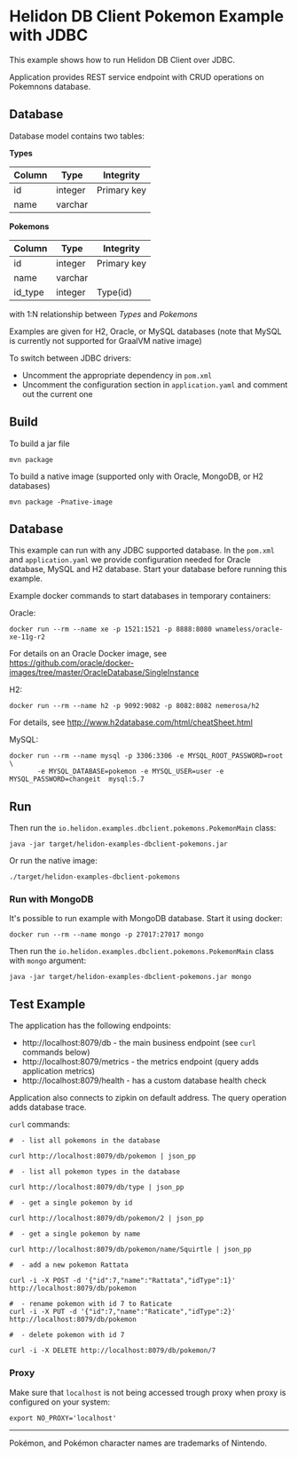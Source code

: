 # Helidon DB Client Pokemon Example with JDBC

This example shows how to run Helidon DB Client over JDBC.

Application provides REST service endpoint with CRUD operations on Pokemnons
database.

## Database

Database model contains two tables:

**Types**

| Column | Type    | Integrity   |
|--------|---------|-------------|
| id     | integer | Primary key |
| name   | varchar | &nbsp;      |

**Pokemons**

| Column  | Type    | Integrity   |
|---------|---------|-------------|
| id      | integer | Primary key |
| name    | varchar | &nbsp;      |
| id_type | integer | Type(id)    |

with 1:N relationship between *Types* and *Pokemons*

Examples are given for H2, Oracle, or MySQL databases (note that MySQL is currently not supported for GraalVM native image)

To switch between JDBC drivers:

- Uncomment the appropriate dependency in `pom.xml`
- Uncomment the configuration section in `application.yaml` and comment out the current one

## Build

To build a jar file
```shell
mvn package
```

To build a native image (supported only with Oracle, MongoDB, or H2 databases)
```shell
mvn package -Pnative-image
```

## Database
This example can run with any JDBC supported database.
In the `pom.xml` and `application.yaml` we provide configuration needed for Oracle database, MySQL and H2 database.
Start your database before running this example.

Example docker commands to start databases in temporary containers: 

Oracle:
```shell
docker run --rm --name xe -p 1521:1521 -p 8888:8080 wnameless/oracle-xe-11g-r2
```
For details on an Oracle Docker image, see https://github.com/oracle/docker-images/tree/master/OracleDatabase/SingleInstance

H2:
```shell
docker run --rm --name h2 -p 9092:9082 -p 8082:8082 nemerosa/h2
```
For details, see http://www.h2database.com/html/cheatSheet.html

MySQL:
```shell
docker run --rm --name mysql -p 3306:3306 -e MYSQL_ROOT_PASSWORD=root \
       -e MYSQL_DATABASE=pokemon -e MYSQL_USER=user -e MYSQL_PASSWORD=changeit  mysql:5.7
```


## Run

Then run the `io.helidon.examples.dbclient.pokemons.PokemonMain` class:
```shell
java -jar target/helidon-examples-dbclient-pokemons.jar
```

Or run the native image:
```shell
./target/helidon-examples-dbclient-pokemons
```

### Run with MongoDB

It's possible to run example with MongoDB database. Start it using docker:
```shell
docker run --rm --name mongo -p 27017:27017 mongo
```

Then run the `io.helidon.examples.dbclient.pokemons.PokemonMain` class with `mongo` argument:
```shell
java -jar target/helidon-examples-dbclient-pokemons.jar mongo
```

## Test Example

The application has the following endpoints:

- http://localhost:8079/db - the main business endpoint (see `curl` commands below)
- http://localhost:8079/metrics - the metrics endpoint (query adds application metrics)
- http://localhost:8079/health - has a custom database health check

Application also connects to zipkin on default address.
The query operation adds database trace.

`curl` commands:

```shell
#  - list all pokemons in the database

curl http://localhost:8079/db/pokemon | json_pp
```
```shell
#  - list all pokemon types in the database

curl http://localhost:8079/db/type | json_pp
```
```shell
#  - get a single pokemon by id

curl http://localhost:8079/db/pokemon/2 | json_pp
```
```shell
#  - get a single pokemon by name

curl http://localhost:8079/db/pokemon/name/Squirtle | json_pp
```
```shell
#  - add a new pokemon Rattata

curl -i -X POST -d '{"id":7,"name":"Rattata","idType":1}' http://localhost:8079/db/pokemon
```
```shell
#  - rename pokemon with id 7 to Raticate
curl -i -X PUT -d '{"id":7,"name":"Raticate","idType":2}' http://localhost:8079/db/pokemon
```
```shell
#  - delete pokemon with id 7

curl -i -X DELETE http://localhost:8079/db/pokemon/7
```

### Proxy

Make sure that `localhost` is not being accessed trough proxy when proxy is configured on your system:
```shell
export NO_PROXY='localhost'
```

---

Pokémon, and Pokémon character names are trademarks of Nintendo.

